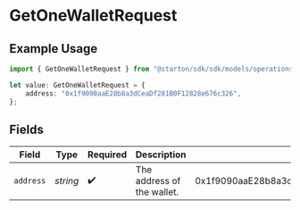 # GetOneWalletRequest

## Example Usage

```typescript
import { GetOneWalletRequest } from "@starton/sdk/sdk/models/operations";

let value: GetOneWalletRequest = {
    address: "0x1f9090aaE28b8a3dCeaDf281B0F12828e676c326",
};
```

## Fields

| Field                                      | Type                                       | Required                                   | Description                                | Example                                    |
| ------------------------------------------ | ------------------------------------------ | ------------------------------------------ | ------------------------------------------ | ------------------------------------------ |
| `address`                                  | *string*                                   | :heavy_check_mark:                         | The address of the wallet.                 | 0x1f9090aaE28b8a3dCeaDf281B0F12828e676c326 |